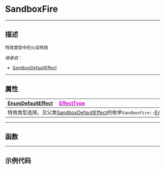 # SandboxFire
------------------------------------------------------------------------------------------
## 描述

特效类型中的火焰特效

*继承自*：
* [SandboxDefaultEffect](/Api/Class/Effect/SandboxDefaultEffect.md)

------------------------------------------------------------------------------------------
## 属性

|<div style="width:1125px">[EnumDefaultEffect](/Api/Enumerate/Effect/EnumDefaultEffect.md) &emsp;[<font color="dd00dd">EffectType</font>](/Api/Class/Effect/SandboxFire_F/EffectType.md)</div>|
|:---|
|特效类型选择。见父类[SandboxDefaultEffect](/Api/Class/Effect/SandboxDefaultEffect.md)的枚举`SandboxFire::`[EnumDefaultEffect](/Api/Enumerate/Effect/EnumDefaultEffect.md)|

------------------------------------------------------------------------------------------
## 函数

------------------------------------------------------------------------------------------
## 示例代码
